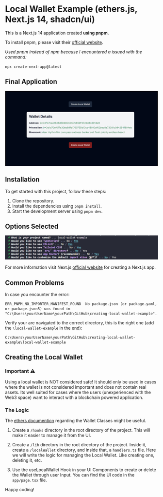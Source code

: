 # Local Wallet Example (ethers.js, Next.js 14, shadcn/ui)

This is a Next.js 14 application created **using pnpm**.

To install pnpm, please visit their [official website](https://pnpm.io/installation).

_Used pnpm instead of npm because I encountered a issued with the command:_

`npx create-next-app@latest`

## Final Application

![Final Application Images](./readmeImages/End_App.png)

## Installation

To get started with this project, follow these steps:

1. Clone the repository.
2. Install the dependencies using `pnpm install`.
3. Start the development server using `pnpm dev`.

## Options Selected

![Selected Options](./readmeImages/Nextjs_Init_opts.png)

For more information visit Next.js [official website](https://nextjs.org/docs/app/api-reference/create-next-app) for creating a Next.js app.

## Common Problems

In case you encounter the error:

```
ERR_PNPM_NO_IMPORTER_MANIFEST_FOUND  No package.json (or package.yaml, or package.json5) was found in "C:\Users\yourUserName\yourPath\GitHub\creating-local-wallet-example".
```

Verify your are navigated to the correct directory, this is the right one (add the `\local-wallet-example` in the end):

```
C:\Users\yourUserName\yourPath\GitHub\creating-local-wallet-example\local-wallet-example
```

## Creating the Local Wallet

### Important ⚠

Using a local wallet is NOT considered safe! It should only be used in cases where the wallet is not considered important and does not contain real assets. Its well suited for cases where the users (unexperienced with the Web3 space) want to interact with a blockchain powered application.

### The Logic

The [ethers documention](https://docs.ethers.org/v6/api/wallet/#Wallet) regarding the Wallet Classes might be useful.

1. Create a `/hooks` directory in the root directory of the project. This will make it easier to manage it from the UI.

2. Create a `/lib` directory in the root directory of the project. Inside it, create a `/localWallet` directory, and inside that, a `handlers.ts` file. Here we will write the logic for managing the Local Wallet. Like creating one, deleting it, etc.

3. Use the useLocalWallet Hook in your UI Components to create or delete the Wallet through user Input. You can find the UI code in the `app/page.tsx` file.

Happy coding!
